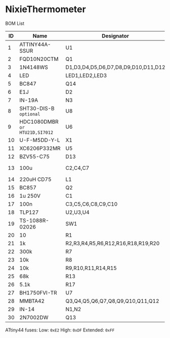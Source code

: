 # NixieThermometer

BOM List

|ID|Name|Designator|Footprint|Quantity|
|--|----|----------|---------|--------|
|1|ATTINY44A-SSUR|U1|SOP-14|1|
|2|FQD10N20CTM|Q1|DPAK|1|
|3|1N4148WS|D1,D3,D4,D5,D6,D7,D8,D9,D10,D11,D12|SOD-323|11|
|4|LED|LED1,LED2,LED3|SMD_3528|3|
|5|BC847|Q14|SOT-23-3|1|
|6|E1J|D2|SOD123|1|
|7|IN-19A|N3||1|
|8|SHT30-DIS-B `optional`|U8|DFN-8|1|
|9|HDC1080DMBR `or HTU21D,SI7012`|U6|WSON-6|1|
|10|U-F-M5DD-Y-L|X1||1|
|11|XC6206P332MR|U5|SOT-23-3|1|
|12|BZV55-C75|D13|SOD-80|1|
|13|100u|C2,C4,C7|CASE-B_3528|3|
|14|220uH CD75|L1||1|
|15|BC857|Q2|SOT-23-3|1|
|16|1u 250V|C1|SMD_1812|1|
|17|100n|C3,C5,C6,C8,C9,C10|SMD_0603|6|
|18|TLP127|U2,U3,U4|SOP-6|3|
|19|TS-1088R-02026|SW1||1|
|20|10|R1|SMD_0603|1|
|21|1k|R2,R3,R4,R5,R6,R12,R16,R18,R19,R20|SMD_0603|10|
|22|300k|R7|SMD_0805|1|
|23|10k|R8|SMD_0805|1|
|24|10k|R9,R10,R11,R14,R15|SMD_0603|5|
|25|68k|R13|SMD_0805|1|
|26|5.1k|R17|SMD_0603|1|
|27|BH1750FVI-TR|U7|WSOF-6|1|
|28|MMBTA42|Q3,Q4,Q5,Q6,Q7,Q8,Q9,Q10,Q11,Q12|SOT-23-3|10|
|29|IN-14|N1,N2||2|
|30|2N7002DW|Q13|SOT-363|1|

ATtiny44 fuses:
Low: `0xE2`
High: `0xDF`
Extended: `0xFF`


